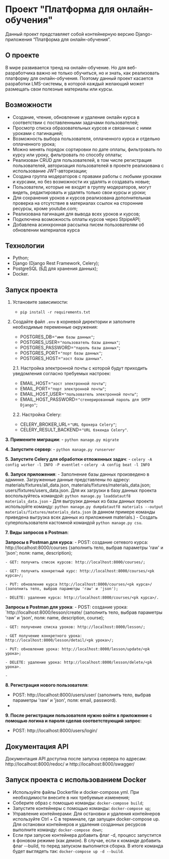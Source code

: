 # Проект "Платформа для онлайн-обучения"

Данный проект представляет собой контейнерную версию Django-приложения “Платформа для онлайн-обучения”.

## О проекте

В мире развивается тренд на онлайн-обучение. Но для веб-разработчика важно не только обучиться, но и знать, как реализовать платформу для онлайн-обучения. Поэтому данный проект касается разработки LMS-системы, в которой каждый желающий может размещать свои полезные материалы или курсы.

## Возможности

- Создание, чтение, обновление и удаление онлайн курса в соответствии с поставленными задачами пользователей;
- Просмотр списка образовательных курсов и связанных с ними уроками с пагинацией;
- Возможность выбора пользователя, оплаченного курса и отдельно оплаченного урока;
- Можно менять порядок сортировки по дате оплаты, фильтровать по курсу или уроку, фильтровать по способу оплаты;
- Реализован CRUD для пользователей, в том числе регистрация пользователей, авторизация пользователей в проекте реализована с использование JWT-авторизации;
- Создана группа модераторов с правами работы с любыми уроками и курсами, но без возможности их удалять и создавать новые;
- Пользователи, которые не входят в группу модераторов, могут видеть, редактировать и удалять только свои курсы и уроки;
- Для сохранения уроков и курсов реализована дополнительная проверка на отсутствие в материалах ссылок на сторонние ресурсы, кроме youtube.com;
- Реализована пагинация для вывода всех уроков и курсов;
- Подключена возможность оплаты курсов через StpipeAPI;
- Добавлена асинхронная рассылка писем пользователям об обновлении материалов курса

## Технологии

- Python;
- Django (Django Rest Framework, Celery);
- PostgreSQL (БД для хранения данных);
- Docker.

## Запуск проекта

1. Установите зависимости:
    - `pip install -r requirements.txt`

2. Создайте файл `.env` в корневой директории и заполните необходимые переменные окружения:
    - POSTGRES_DB=`"имя базы данных"`;
    - POSTGRES_USER=`"пользователь базы данных"`;
    - POSTGRES_PASSWORD=`"пароль базы данных"`;
    - POSTGRES_PORT=`"порт базы данных"`;
    - POSTGRES_HOST=`"хост базы данных"`.
   
   2.1. Настройка электронной почты с которой будут приходить уведомления согласно требуемых настроек:
    - EMAIL_HOST=`"хост электронной почты"`;
    - EMAIL_PORT=`"порт электронной почты"`;
    - EMAIL_HOST_USER=`"пользователь электронной почты"`;
    - EMAIL_HOST_PASSWORD=`"сгенерированный пароль для SMTP Django"`;
    
   2.2. Настройка Celery:
   - CELERY_BROKER_URL=`"URL брокера Celery"`;
   - CELERY_RESULT_BACKEND=`"URL бэкенда Celery"`.

**3. Примените миграции**:
    - `python manage.py migrate`

**4. Запустите сервер**:
    - `python manage.py runserver`

**5. Запустите Celery для обработки отложенных задач**:
    - `celery -A config worker -l INFO -P eventlet`
    - `celery -A config beat -l INFO`

**6. Запуск приложения**:
    - Заполнение базы данных произведено в админке. Загруженные данные представлены по адресу: materials/fixtures/all_data.json, materials/fixtures/materials_data.json; users/fixtures/users_data.json. Для их загрузки в базу данных проекта воспользуйтесь командой: `python manage.py loaddatautf8 materials_data.json`
    - Для выгрузки данных из базы данных проекта используйте команду: `python manage.py dumpdatautf8 materials --output materials/fixtures/materials_data.json` (в данном примере команды приведена выгрузка всех данных из приложения materials.)
    - Создать суперпользователя кастомной командой `python manage.py csu`.

**7. Виды запросов в Postman**: 
  
   **Запросы в Postman для курса**:
    - POST: создание сетевого курса: http://localhost:8000/courses (заполнить тело, выбрав параметры 'raw' и 'json'; поля: name, description);
    
    - GET: получить список курсов: http://localhost:8000/courses/;
    
    - GET: получить конкретный курс: http://localhost:8000/courses/<pk курса>/;
    
    - PUT: обновление курса http://localhost:8000/courses/<pk курса>/ (заполнить тело, выбрав параметры 'raw' и 'json');
    
    - DELETE: удаление курса: http://localhost:8000/courses/<pk курса>/.
    
   
   **Запросы в Postman для урока**:
    - POST: создание урока: `http://localhost:8000/lesson/create/ (заполнить тело, выбрав параметры 'raw' и 'json', поля: name, description, course);
    
    - GET: получение списка уроков: http://localhost:8000/lesson/;
    
    - GET получение конкретного урока: http://localhost:8000/lesson/detail/<pk урока>/;
    
    - PUT: обновление урока: http://localhost:8000/lesson/update/<pk урока>;
    
    - DELETE: удаление урока: http://localhost:8000/lesson/delete/<pk урока>.
    
    - 
**8. Регистрация нового пользователя**: 
   - POST: http://localhost:8000/users/user/ (заполнить тело, выбрав параметры 'raw' и 'json', поля: email, password).
   - 
    
**9. После регистрации пользователя нужно войти в приложение с помощью логина и пароля сделав соответствующий запрос**:
   - POST: http://localhost:8000/users/login/


## Документация API

Документация API доступна после запуска сервера по адресам: http://localhost:8000/redoc/ и http://localhost:8000/swagger/

## Запуск проекта с использованием Docker
  - Используйте файлы Dockerfile и docker-compose.yml. При необходимости внесите в них требуемые изменения;
  - Соберите образ с помощью команды: `docker-compose build`;
  - Запустите контейнеры с помощью команды: `docker-compose up`;
  - Управление контейнерами: Для остановки и удаления контейнеров используйте Ctrl + C в терминале, где запущен docker-compose up. Для остановки контейнеров и удаления созданных ресурсов выполните команду: `docker-compose down`;
  - Если при запуске контейнера добавить флаг -d, процесс запустится в фоновом режиме (как демон). В случае, если к команде добавить флаг --build, то перед запуском выполнится сборка. В итоге команда будет выглядеть так: `docker-compose up -d --build`.
